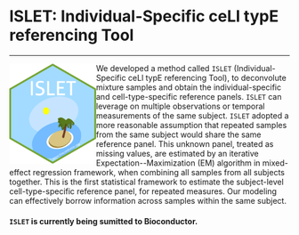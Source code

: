 # ISLET: Individual-Specific ceLl typE referencing Tool 


-------------------
<img align="left" src="vignettes/islet_hex_2.png" width="156" height="180"> We developed a method called `ISLET` (Individual-Specific ceLl typE referencing Tool), to deconvolute mixture samples and obtain the individual-specific and cell-type-specific reference panels. `ISLET` can leverage on multiple observations or temporal measurements of the same subject. `ISLET` adopted a more reasonable assumption that repeated samples from the same subject would share the same reference panel. This unknown panel, treated as missing values, are estimated by an iterative Expectation--Maximization (EM) algorithm in mixed-effect regression framework, when combining all samples from all subjects together. This is the first statistical framework to estimate the subject-level cell-type-specific reference panel, for repeated measures. Our modeling can effectively borrow information across samples within the same subject.


#### `ISLET` is currently being sumitted to Bioconductor.
